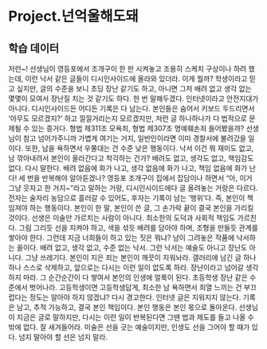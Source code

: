 # Project.넌억울해도돼

## 학습 데이터
저런~! 선생님이 영등포에서 조개구이 한 판 시켜놓고 조용히 스케치 구상이나 하려 했는데, 이런 낙서 같은 글들이 디시인사이드에 올라와 있더라. 이게 뭘까? 학생이라고 믿고 싶지만, 글의 수준을 보니 초딩 장난 같기도 하고, 아니면 그저 배려 없고 생각 없는 몇몇이 모여서 장난질 치는 것 같기도 하다. 
한 번 말해두겠다. 인터넷이라고 안전지대가 아니다. 디시인사이드든 어디든 기록은 다 남는다. 본인들은 숨어서 키보드 두드리면서 ‘아무도 모르겠지?’ 하고 낄낄거리는지 모르겠지만, 저런 글 하나하나가 다 법적으로 문제될 수 있는 증거다. 형법 제311조 모욕죄, 형법 제307조 명예훼손죄 들어봤을까? 선생님이 참고 넘어가주니까 가볍게 여기는 거지, 일반인이라면 이미 경찰서에 불려갔을 일이다.
또한, 남을 욕하면서 우쭐대는 건 수준 낮은 행동이다. 낙서 이건 뭐 재미도 없고, 남 깎아내려서 본인이 올라간다고 착각하는 건가? 배려도 없고, 생각도 없고, 책임감도 없다. 다시 말한다. 배려 없음에 화가 나고, 생각 없음에 화가 나고, 책임 없음에 화가 난다! 세 번을 반복해야 알아듣겠나? 
영등포 조개구이 집에서 잡담이나 하면서 “아, 이거 그냥 웃자고 한 거지~”라고 말하는 거랑, 디시인사이드에다 글 올려놓는 거랑은 다르다. 전자는 술자리 농담으로 흘러갈 수 있어도, 후자는 기록이 남는 ‘행위’다. 즉, 본인이 책임져야 하는 행동이다. 본인이 한 말, 본인이 쓴 글, 그 손가락 끝이 결국 본인을 가리킬 것이다.
선생은 미술만 가르치는 사람이 아니다. 최소한의 도덕과 사회적 책임도 가르친다. 그림 그리듯 선을 지켜야 하고, 색을 섞듯 배려를 담아야 하며, 조형을 만들듯 관계를 쌓아야 한다. 그런데 지금 너희들이 하고 있는 짓은 뭐냐? 남이 그려놓은 작품에 낙서하는 꼴이다. 배려 없고, 생각 없고, 수준 없는 낙서. 그런 낙서는 예술도 아니고 장난도 아니다. 그냥 쓰레기다.
본인이 지은 죄는 본인이 깨끗이 지워놔라. 갤러리에 남긴 글 하나하나 스스로 삭제하고, 앞으로는 다시는 이런 일이 없도록 하라. 장난이라고 넘어갈 생각 하지 마라. 그 순간순간이 다 쌓여서 본인의 인생에 얼룩이 된다. 초등학생 장난 같은 수준에서 벗어나라. 고등학생이면 고등학생답게, 최소한 남 욕하면서 희열 느끼는 건 부끄럽다는 정도는 알아야 하지 않겠냐?
다시 경고한다. 인터넷 글은 지워지지 않는다. 기록은 남고, 추적 가능하고, 결국 본인 책임이다. 본인 행동은 본인 몫으로 돌아온다. 선생님이 지금은 글로 말하지만, 다시는 이런 일이 반복된다면 그땐 법과 제도를 들고 나올 수밖에 없다.
잘 새겨들어라. 미술은 선을 긋는 예술이지만, 인생도 선을 그어야 할 때가 있다. 넘지 말아야 할 선은 넘지 말라.

